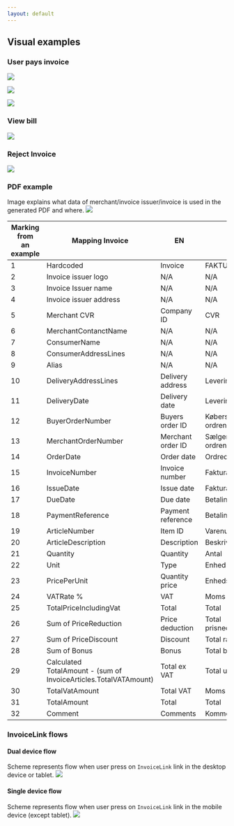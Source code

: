 ```yaml
---
layout: default
---
```


## Visual examples

### <a name="payment-screens"></a> User pays invoice 

[![](assets/images/how_user_initiates_payment.jpeg)](assets/images/how_user_initiates_payment.jpeg)

[![](assets/images/pay_invoice_now.jpeg)](assets/images/pay_invoice_now.jpeg)

[![](assets/images/schedule_invoice_payment_for_future.jpeg)](assets/images/schedule_invoice_payment_for_future.jpeg)


### <a name="review-invoice"></a> View bill
[![](assets/images/view_bill.jpeg)](assets/images/view_bill.jpeg)

### <a name="reject-invoice"></a> Reject Invoice

[![](assets/images/reject_invoice.jpeg)](assets/images/reject_invoice.jpeg)

### <a name="pdf"></a> PDF example
Image explains what data of merchant/invoice issuer/invoice is used in the generated PDF and where.
[![](assets/images/pdf.png)](assets/images/pdf.png)

| Marking<br>from<br>an example | Mapping Invoice                                                     | EN                | DK                    | FI                   |
|-------------------------------|---------------------------------------------------------------------|-------------------|-----------------------|----------------------|
|                             1 | Hardcoded                                                           | Invoice           | FAKTURA               | LASKU                |
|                             2 | Invoice issuer logo                                                 | N/A               | N/A                   | N/A                  |
|                             3 | Invoice Issuer name                                                 | N/A               | N/A                   | N/A                  |
|                             4 | Invoice issuer address                                              | N/A               | N/A                   | N/A                  |
|                             5 | Merchant CVR                                                        | Company ID        | CVR                   | Y-tunnus             |
|                             6 | MerchantContanctName                                                | N/A               | N/A                   | N/A                  |
|                             7 | ConsumerName                                                        | N/A               | N/A                   | N/A                  |
|                             8 | ConsumerAddressLines                                                | N/A               | N/A                   | N/A                  |
|                             9 | Alias                                                               | N/A               | N/A                   | N/A                  |
|                            10 | DeliveryAddressLines                                                | Delivery address  | Leveringsadresse      | Toimitusosoite       |
|                            11 | DeliveryDate                                                        | Delivery date     | Leveringsdato         | Toimituspäivä        |
|                            12 | BuyerOrderNumber                                                    | Buyers order ID   | Købers ordrenummer    | Ostajan tilausnumero |
|                            13 | MerchantOrderNumber                                                 | Merchant order ID | Sælgers ordrenummmer  | Myyjän tilausnumero  |
|                            14 | OrderDate                                                           | Order date        | Ordredato             | Päivä                |
|                            15 | InvoiceNumber                                                       | Invoice number    | Fakturanummer         | Laskun numero        |
|                            16 | IssueDate                                                           | Issue date        | Fakturadato           | Laskun päivä         |
|                            17 | DueDate                                                             | Due date          | Betalingsdato         | Eräpäivä             |
|                            18 | PaymentReference                                                    | Payment reference | Betalingsreference    | Maksun viite         |
|                            19 | ArticleNumber                                                       | Item ID           | Varenummer            | Tuotenumero          |
|                            20 | ArticleDescription                                                  | Description       | Beskrivelse           | Kuvaus               |
|                            21 | Quantity                                                            | Quantity          | Antal                 | Määrä                |
|                            22 | Unit                                                                | Type              | Enhed                 | Yksikkö              |
|                            23 | PricePerUnit                                                        | Quantity price    | Enhedspris            | Yksikköhinta         |
|                            24 | VATRate %                                                           | VAT               | Moms                  | ALV                  |
|                            25 | TotalPriceIncludingVat                                              | Total             | Total                 | Yhteensä             |
|                            26 | Sum  of  PriceReduction                                             | Price deduction   | Total prisnedsættelse | Kokonaishinta        |
|                            27 | Sum  of  PriceDiscount                                              | Discount          | Total rabat           | Alennus              |
|                            28 | Sum of Bonus                                                        | Bonus             | Total bonus           | Kokonaisbonus        |
|                            29 | Calculated<br>TotalAmount - (sum of InvoiceArticles.TotalVATAmount) | Total ex VAT      | Total uden moms       | Yhteensä ilman ALV   |
|                            30 | TotalVatAmount                                                      | Total VAT         | Moms                  | ALV yhteensä         |
|                            31 | TotalAmount                                                         | Total             | Total                 | Yhteensä             |
|                            32 | Comment                                                             | Comments          | Kommentar             | Kommentit            |


### <a name="link-flows"></a> InvoiceLink flows

#### Dual device flow
Scheme represents flow when user press on `InvoiceLink` link in the desktop device or tablet.
[![](assets/images/lp/dual_device_flow.png)](assets/images/lp/dual_device_flow.png)

#### Single device flow
Scheme represents flow when user press on `InvoiceLink` link in the mobile device (except tablet).
[![](assets/images/lp/single_device_flow.png)](assets/images/lp/single_device_flow.png)
